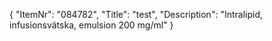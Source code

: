 {
  "ItemNr": "084782",
  "Title": "test",
  "Description": "Intralipid, infusionsvätska, emulsion 200 mg/ml"
}